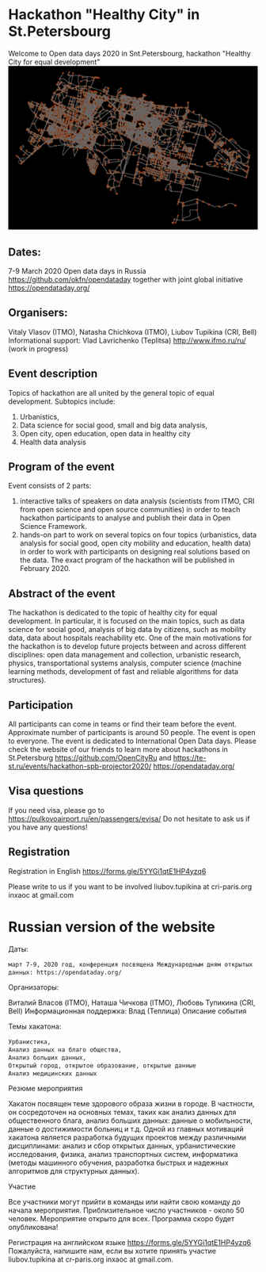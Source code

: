 # Hackathon "Healthy City" in St.Petersbourg
Welcome to Open data days 2020 in Snt.Petersbourg, hackathon "Healthy City for equal development"  
<img src="images/petergof.png" alt="hi" class="inline"/>

## Dates: 
7-9 March 2020 Open data days in Russia https://github.com/okfn/opendataday
together with joint global initiative https://opendataday.org/ 

## Organisers: 
Vitaly Vlasov (ITMO), Natasha Chichkova (ITMO), Liubov Tupikina (CRI, Bell) 
Informational support: Vlad Lavrichenko (Teplitsa)
http://www.ifmo.ru/ru/ (work in progress)

## Event description
Topics of hackathon are all united by the general topic of equal development. Subtopics include: 
1. Urbanistics, 
2. Data science for social good, small and big data analysis, 
3. Open city, open education, open data in healthy city
4. Health data analysis 

## Program of the event
Event consists of 2 parts:
1. interactive talks of speakers on data analysis (scientists from ITMO, CRI from open science and open source communities) 
in order to teach hackathon participants to analyse and publish their data in Open Science Framework. 
2. hands-on part to work on several topics on four topics 
(urbanistics, data analysis for social good, open city mobility and education, 
health data) in order to work with participants on designing real solutions based on the data. 
The exact program of the hackathon will be published in February 2020.



## Abstract of the event
The hackathon is dedicated to the topic of healthy city for equal development. In particular, it is focused on the main topics, such as data science for social good, analysis of big data by citizens, such as mobility data, data about hospitals reachability etc. 
One of the main motivations for the hackathon is to develop future projects between and across different disciplines: open data management and collection, urbanistic research, physics, transportational systems analysis, computer science (machine learning methods, development of fast and reliable algorithms for data structures).

## Participation
All participants can come in teams or find their team before the event. 
Approximate number of participants is around 50 people. The event is open to everyone. The event is dedicated to International Open Data days. Please check the website of our friends to learn more about hackathons in St.Petersburg https://github.com/OpenCityRu and https://te-st.ru/events/hackathon-spb-projector2020/ https://opendataday.org/ 



## Visa questions 
If you need visa, please go to https://pulkovoairport.ru/en/passengers/evisa/
Do not hesitate to ask us if you have any questions!

## Registration
Registration in English https://forms.gle/5YYGi1qtE1HP4yzq6 

Please write to us if you want to be involved 
liubov.tupikina at cri-paris.org
inxaoc at gmail.com


# Russian version of the website 


Даты:

   
    март 7-9, 2020 год, конференция посвящена Международным дням открытых данных: https://opendataday.org/ 

Организаторы:

Виталий Власов (ITMO), Наташа Чичкова (ITMO), Любовь Тупикина (CRI, Bell) Информационная поддержка: Влад (Теплица)
Описание события

Темы хакатона:

    Урбанистика,
    Анализ данных на благо общества,
    Aнализ больших данных,
    Открытый город, открытое образование, открытые данные
    Анализ медицинских данных

Резюме мероприятия

Хакатон посвящен теме здорового образа жизни в городе. В частности, он сосредоточен на основных темах, таких как анализ данных для общественного блага, анализ больших данных: данные о мобильности, данные о достижимости больниц и т.д. Одной из главных мотиваций хакатона является разработка будущих проектов между различными дисциплинами: aнализ и сбор открытых данных, урбанистические исследования, физика, анализ транспортных систем, информатика (методы машинного обучения, разработка быстрых и надежных алгоритмов для структурных данных).

Участие

Все участники могут прийти в команды или найти свою команду до начала мероприятия. Приблизительное число участников - около 50 человек. Мероприятие открыто для всех. Программа скоро будет опубликована!


Регистрация на английском языке https://forms.gle/5YYGi1qtE1HP4yzq6 
Пожалуйста, напишите нам, если вы хотите принять участие liubov.tupikina at cr-paris.org inxaoc at gmail.com.

